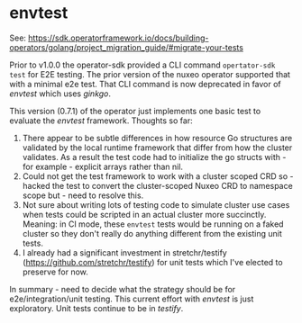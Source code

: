 # envtest

See: https://sdk.operatorframework.io/docs/building-operators/golang/project_migration_guide/#migrate-your-tests

Prior to v1.0.0 the operator-sdk provided a CLI command `opertator-sdk test` for E2E testing. The prior version of the nuxeo operator supported that with a minimal e2e test. That CLI command is now deprecated in favor of *envtest* which uses *ginkgo*.

This version (0.7.1) of the operator just implements one basic test to evaluate the *envtest* framework. Thoughts so far:

1. There appear to be subtle differences in how resource Go structures are validated by the local runtime framework that differ from how the cluster validates. As a result the test code had to initialize the go structs with - for example - explicit arrays rather than nil.
2. Could not get the test framework to work with a cluster scoped CRD so - hacked the test to convert the cluster-scoped Nuxeo CRD to namespace scope but - need to resolve this.
3. Not sure about writing lots of testing code to simulate cluster use cases when tests could be scripted in an actual cluster more succinctly. Meaning: in CI mode, these `envtest` tests would be running on a faked cluster so they don't really do anything different from the existing unit tests.
4. I already had a significant investment in stretchr/testify (https://github.com/stretchr/testify) for unit tests which I've elected to preserve for now.

In summary - need to decide what the strategy should be for e2e/integration/unit testing. This current effort with *envtest* is just exploratory. Unit tests continue to be in *testify*.